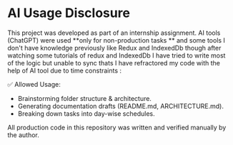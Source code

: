 # AI Usage Disclosure

This project was developed as part of an internship assignment.
AI tools (ChatGPT) were used **only for non-production tasks  ** and some tools I don't have knowledge previously like Redux and IndexedDb though after watching some tutorials of redux and IndexedDb I have tried to write most of the logic but unable to sync thats I have refractored my code with the help of AI tool due to time constraints  :

✅ Allowed Usage:

* Brainstorming folder structure & architecture.
* Generating documentation drafts (README.md, ARCHITECTURE.md).
* Breaking down tasks into day-wise schedules.

All production code in this repository was written and verified manually by the author.
